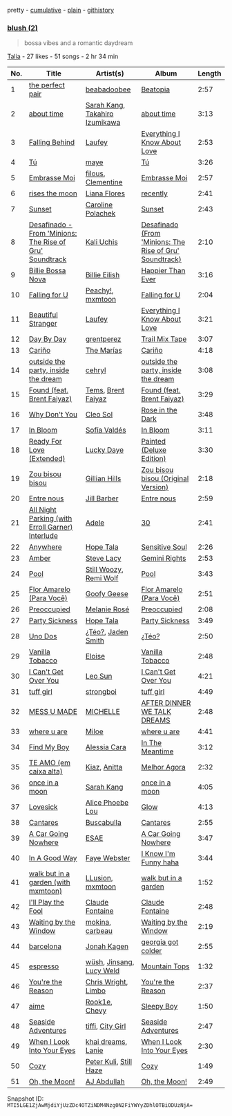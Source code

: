 pretty - [cumulative](/playlists/cumulative/549U15ndPwRlK1RkC5mZSD.md) - [plain](/playlists/plain/549U15ndPwRlK1RkC5mZSD) - [githistory](https://github.githistory.xyz/mackorone/spotify-playlist-archive/blob/main/playlists/plain/549U15ndPwRlK1RkC5mZSD)

### [blush \(2\)](https://open.spotify.com/playlist/549U15ndPwRlK1RkC5mZSD)

> bossa vibes and a romantic daydream

[Talia](https://open.spotify.com/user/karinski) - 27 likes - 51 songs - 2 hr 34 min

| No. | Title | Artist(s) | Album | Length |
|---|---|---|---|---|
| 1 | [the perfect pair](https://open.spotify.com/track/41P6Tnd8KIHqON0QIydx6a) | [beabadoobee](https://open.spotify.com/artist/35l9BRT7MXmM8bv2WDQiyB) | [Beatopia](https://open.spotify.com/album/2rhNQbqRNxiNQkDXTffe1V) | 2:57 |
| 2 | [about time](https://open.spotify.com/track/2khJckZKgm10rTK583uKuQ) | [Sarah Kang](https://open.spotify.com/artist/0MBNzfGHTiPYag4DupDXUj), [Takahiro Izumikawa](https://open.spotify.com/artist/4CJAJc3P508XZPuIOi1c8D) | [about time](https://open.spotify.com/album/5vMVHkJ4komTyjWLIax60u) | 3:13 |
| 3 | [Falling Behind](https://open.spotify.com/track/4KGGeE7RJsgLNZmnxGFlOj) | [Laufey](https://open.spotify.com/artist/7gW0r5CkdEUMm42w9XpyZO) | [Everything I Know About Love](https://open.spotify.com/album/0Ydm84ftyiWRGOIFkdl30L) | 2:53 |
| 4 | [Tú](https://open.spotify.com/track/1jecO8NeYLsVWVptITz4c1) | [maye](https://open.spotify.com/artist/5ti5FPHgtaSf15KcUisZMt) | [Tú](https://open.spotify.com/album/41OfyTxfB3ou95Ib24VlV2) | 3:26 |
| 5 | [Embrasse Moi](https://open.spotify.com/track/4TVGPGXdzaVUMSucKxOMQu) | [filous](https://open.spotify.com/artist/2IjiuEObrCKyZvSb8xLxG9), [Clementine](https://open.spotify.com/artist/5TjiHAfGCJuUsTyAg9Z5fx) | [Embrasse Moi](https://open.spotify.com/album/4YZ6qaWOYDkgtRnWJlkrhW) | 2:57 |
| 6 | [rises the moon](https://open.spotify.com/track/51Grh1RyUDcMBbpuyUIUHI) | [Liana Flores](https://open.spotify.com/artist/5zVu34ozw0BzXIcNHqkO0u) | [recently](https://open.spotify.com/album/295qW3R6DSM1WfePwUpgux) | 2:41 |
| 7 | [Sunset](https://open.spotify.com/track/2eQ9B2SsQFU2qCnHSas3eQ) | [Caroline Polachek](https://open.spotify.com/artist/4Ge8xMJNwt6EEXOzVXju9a) | [Sunset](https://open.spotify.com/album/0JlGrm9d6P37h0TXEWxaQo) | 2:43 |
| 8 | [Desafinado \- From 'Minions: The Rise of Gru' Soundtrack](https://open.spotify.com/track/12j5ByuhjK6vsb0vJS1cwM) | [Kali Uchis](https://open.spotify.com/artist/1U1el3k54VvEUzo3ybLPlM) | [Desafinado \(From 'Minions: The Rise of Gru' Soundtrack\)](https://open.spotify.com/album/3l4QQKkuRpYQCmmq3F6DLv) | 2:10 |
| 9 | [Billie Bossa Nova](https://open.spotify.com/track/2KnuaZYoGzDoHiBTNYOTXG) | [Billie Eilish](https://open.spotify.com/artist/6qqNVTkY8uBg9cP3Jd7DAH) | [Happier Than Ever](https://open.spotify.com/album/0JGOiO34nwfUdDrD612dOp) | 3:16 |
| 10 | [Falling for U](https://open.spotify.com/track/0sHFw13WH3LtSB3yP8UMYJ) | [Peachy!](https://open.spotify.com/artist/7gvbCoLA8lJUktp8G2xIRR), [mxmtoon](https://open.spotify.com/artist/0HthCchcL0kVLHTr113Vk1) | [Falling for U](https://open.spotify.com/album/1XcWosLrZX4QBLJCkVR3dm) | 2:04 |
| 11 | [Beautiful Stranger](https://open.spotify.com/track/2Hs7CsaCy7U6tGy8s3zdMB) | [Laufey](https://open.spotify.com/artist/7gW0r5CkdEUMm42w9XpyZO) | [Everything I Know About Love](https://open.spotify.com/album/3t4SFDwWJlt7A3RQS2YT1c) | 3:21 |
| 12 | [Day By Day](https://open.spotify.com/track/7t6NSZQArTCYimaQmfwS0S) | [grentperez](https://open.spotify.com/artist/73BLwSX6gsNeVzS7DgI4xe) | [Trail Mix Tape](https://open.spotify.com/album/7qeL0K9UlZMlfo7GS6127i) | 3:07 |
| 13 | [Cariño](https://open.spotify.com/track/55DyBUkjebkcYhDGfEXitR) | [The Marías](https://open.spotify.com/artist/2sSGPbdZJkaSE2AbcGOACx) | [Cariño](https://open.spotify.com/album/2VFNH1CUpSOnRKBBjjEDe6) | 4:18 |
| 14 | [outside the party, inside the dream](https://open.spotify.com/track/1LcwYCQ78z4PvLiU2Qt3XV) | [cehryl](https://open.spotify.com/artist/0bBrsS9ufPAmeFQgDNG54O) | [outside the party, inside the dream](https://open.spotify.com/album/6r70ZDnApSWdvzHz3pQUVc) | 3:08 |
| 15 | [Found \(feat\. Brent Faiyaz\)](https://open.spotify.com/track/0GGfGINoVYiSFXPOjg3RHj) | [Tems](https://open.spotify.com/artist/687cZJR45JO7jhk1LHIbgq), [Brent Faiyaz](https://open.spotify.com/artist/3tlXnStJ1fFhdScmQeLpuG) | [Found \(feat\. Brent Faiyaz\)](https://open.spotify.com/album/6nuNgD841boUffjDiI8et4) | 3:29 |
| 16 | [Why Don't You](https://open.spotify.com/track/6RQ0i7rApnnWSI8uEiGVVF) | [Cleo Sol](https://open.spotify.com/artist/3ETLPQkcEd7z4k3IbZmXMq) | [Rose in the Dark](https://open.spotify.com/album/4o5dzQHDzmBBc4Z3jSWVR9) | 3:48 |
| 17 | [In Bloom](https://open.spotify.com/track/0Nh8WAkD6YlJmFzUiPD0Iq) | [Sofía Valdés](https://open.spotify.com/artist/0caswMNVJ7vPNC1Z7NOeCT) | [In Bloom](https://open.spotify.com/album/5PVu8HSd5Ig81TaTixT4Wp) | 3:11 |
| 18 | [Ready For Love \(Extended\)](https://open.spotify.com/track/09423JokPDJAG92SSzshnX) | [Lucky Daye](https://open.spotify.com/artist/5Vuvs6Py2JRU7WiFDVsI7J) | [Painted \(Deluxe Edition\)](https://open.spotify.com/album/4tOljQq0yQqk6KaWRmAwua) | 3:30 |
| 19 | [Zou bisou bisou](https://open.spotify.com/track/2fxvANiJMVbMvuqNWUilEM) | [Gillian Hills](https://open.spotify.com/artist/3uA9RwNUL7HZKroYyVlUuL) | [Zou bisou bisou \(Original Version\)](https://open.spotify.com/album/6RGW7AdxrvowqfBp4gP5o5) | 2:18 |
| 20 | [Entre nous](https://open.spotify.com/track/6O3ksAhy0XOhf48pmz23bR) | [Jill Barber](https://open.spotify.com/artist/0Geq9Y20DjOlUjvmFZtzGx) | [Entre nous](https://open.spotify.com/album/6NT4HEyfM1QmvoUguE0EHf) | 2:59 |
| 21 | [All Night Parking \(with Erroll Garner\) Interlude](https://open.spotify.com/track/496vIKS2INz840xZaKncvR) | [Adele](https://open.spotify.com/artist/4dpARuHxo51G3z768sgnrY) | [30](https://open.spotify.com/album/21jF5jlMtzo94wbxmJ18aa) | 2:41 |
| 22 | [Anywhere](https://open.spotify.com/track/3aEvOxj6rBNTpPFaBVJyGf) | [Hope Tala](https://open.spotify.com/artist/74CcYmmNeHKe5PrZaISk8e) | [Sensitive Soul](https://open.spotify.com/album/1aOr4fzpxI4I1MWzwtXKcl) | 2:26 |
| 23 | [Amber](https://open.spotify.com/track/5Z4EEIaSzeRmYze3W47S1k) | [Steve Lacy](https://open.spotify.com/artist/57vWImR43h4CaDao012Ofp) | [Gemini Rights](https://open.spotify.com/album/3Ks0eeH0GWpY4AU20D5HPD) | 2:53 |
| 24 | [Pool](https://open.spotify.com/track/1ZP4Qxb7USL3EezbxfpOVF) | [Still Woozy](https://open.spotify.com/artist/4iMO20EPodreIaEl8qW66y), [Remi Wolf](https://open.spotify.com/artist/0NB5HROxc8dDBXpkIi1v3d) | [Pool](https://open.spotify.com/album/3rDZy3Mdl38XtftACWXL5c) | 3:43 |
| 25 | [Flor Amarelo \(Para Você\)](https://open.spotify.com/track/4TfoDylS5Is5i67nAI0oeK) | [Goofy Geese](https://open.spotify.com/artist/4ogf206MydyTFBUNeguyIl) | [Flor Amarelo \(Para Você\)](https://open.spotify.com/album/4T6O67PiUSYMRHDPsFvUHX) | 2:51 |
| 26 | [Preoccupied](https://open.spotify.com/track/0VlcUve93jmMl228sKSPyU) | [Melanie Rosé](https://open.spotify.com/artist/2sP3zSZZxlXmicvYJis340) | [Preoccupied](https://open.spotify.com/album/78WiVQqJzmfEy00tXpMMFt) | 2:08 |
| 27 | [Party Sickness](https://open.spotify.com/track/06DcUBxCvBAqvWgpExtbLE) | [Hope Tala](https://open.spotify.com/artist/74CcYmmNeHKe5PrZaISk8e) | [Party Sickness](https://open.spotify.com/album/0fwHTsZvukaWOUHCbSQhJf) | 3:49 |
| 28 | [Uno Dos](https://open.spotify.com/track/2YeKQ7zSBbalFl5K0EpEgH) | [¿Téo?](https://open.spotify.com/artist/0jsnWH4QCKcAMpR7vEhh9u), [Jaden Smith](https://open.spotify.com/artist/4vDSXzhxGtPJVnMvnzSZW4) | [¿Téo?](https://open.spotify.com/album/5NhRAV4V8xcH0Wzj047C1g) | 2:50 |
| 29 | [Vanilla Tobacco](https://open.spotify.com/track/36XMwwDfgKyl3nIksXbZ4G) | [Eloise](https://open.spotify.com/artist/7LlIWfvgWlDBXfxCvCFbuC) | [Vanilla Tobacco](https://open.spotify.com/album/6HJjCkU7RNvqiYB0iZVIgR) | 2:48 |
| 30 | [I Can't Get Over You](https://open.spotify.com/track/7tdFmz7aTM0MTssyzOSXta) | [Leo Sun](https://open.spotify.com/artist/40F0oisdGBuAC0i1vh2cxW) | [I Can't Get Over You](https://open.spotify.com/album/3OCO1ebyxBC6CXsF99Xara) | 4:21 |
| 31 | [tuff girl](https://open.spotify.com/track/7AlhwcNS6GL3d0MQ1eRm6O) | [strongboi](https://open.spotify.com/artist/2ygluM9w0lmulZrMJ1pI0i) | [tuff girl](https://open.spotify.com/album/4UD7JRoWzJsVijTkEhnaev) | 4:49 |
| 32 | [MESS U MADE](https://open.spotify.com/track/1jZrlerU1ZWEI7oDPtHPGx) | [MICHELLE](https://open.spotify.com/artist/4yYvor6Rq4fG82J1L47DYp) | [AFTER DINNER WE TALK DREAMS](https://open.spotify.com/album/0DNz0XsG6B1Vz1CcbuIsov) | 2:48 |
| 33 | [where u are](https://open.spotify.com/track/5Twzpnu3oSKEWEjSHRlhgn) | [Miloe](https://open.spotify.com/artist/3HdQTgQSncptIPjDgskWbu) | [where u are](https://open.spotify.com/album/4QtgZKyzpwutPTFkMGDFpX) | 4:41 |
| 34 | [Find My Boy](https://open.spotify.com/track/2rmf4QaSE174hUEObAxLpw) | [Alessia Cara](https://open.spotify.com/artist/2wUjUUtkb5lvLKcGKsKqsR) | [In The Meantime](https://open.spotify.com/album/5reEg9or7xqpXy6XLVIoTE) | 3:12 |
| 35 | [TE AMO \(em caixa alta\)](https://open.spotify.com/track/2rvcLxmsRZG3jQQPyW3yvu) | [Kiaz](https://open.spotify.com/artist/6Ae0wz09vBFYZXJ2bJAKUl), [Anitta](https://open.spotify.com/artist/7FNnA9vBm6EKceENgCGRMb) | [Melhor Agora](https://open.spotify.com/album/71GFZXdtEJiLy3KH4GfLOi) | 2:32 |
| 36 | [once in a moon](https://open.spotify.com/track/4ZlHqeXbItX1qC86aFUax1) | [Sarah Kang](https://open.spotify.com/artist/0MBNzfGHTiPYag4DupDXUj) | [once in a moon](https://open.spotify.com/album/0P6uxMt91VW5taeFKNx963) | 4:05 |
| 37 | [Lovesick](https://open.spotify.com/track/2yDWhOjZhKZ0XqPXyjNQhx) | [Alice Phoebe Lou](https://open.spotify.com/artist/03uMw43UVu9MsQCcHVSGjX) | [Glow](https://open.spotify.com/album/17bMGqdO2UxbHHgiE9mX6X) | 4:13 |
| 38 | [Cantares](https://open.spotify.com/track/7tn64XRTYFqr2K7ujNLgTl) | [Buscabulla](https://open.spotify.com/artist/0MoaBi6dSquXp6rrlqlF8R) | [Cantares](https://open.spotify.com/album/1UBBUboWIBuEYeYQy7QFCO) | 2:55 |
| 39 | [A Car Going Nowhere](https://open.spotify.com/track/4BHTnUF9Wl5lVSrw9ZLVJb) | [ESAE](https://open.spotify.com/artist/573hBKu7MUNNUbp0OKhuRr) | [A Car Going Nowhere](https://open.spotify.com/album/5yR8GbZR66gjAoyt5Voc2O) | 3:47 |
| 40 | [In A Good Way](https://open.spotify.com/track/2VYnlKxB8jpbCeLUjQsebc) | [Faye Webster](https://open.spotify.com/artist/5szilpXHcwOqnyKLqGco5j) | [I Know I'm Funny haha](https://open.spotify.com/album/424bxvpYyNDM2DFFibeKs0) | 3:44 |
| 41 | [walk but in a garden \(with mxmtoon\)](https://open.spotify.com/track/4Kpt4pk9xgOlIgu9qvUrxC) | [LLusion](https://open.spotify.com/artist/5XBb04uBpKPWPWC2jXgGqb), [mxmtoon](https://open.spotify.com/artist/0HthCchcL0kVLHTr113Vk1) | [walk but in a garden](https://open.spotify.com/album/73B3H18jWD1TVDWId6CifF) | 1:52 |
| 42 | [I'll Play the Fool](https://open.spotify.com/track/0ypsakEytTz70C7OgZjfbf) | [Claude Fontaine](https://open.spotify.com/artist/34Ri1nJORbduGK8LLHz61Y) | [Claude Fontaine](https://open.spotify.com/album/0MgXt3BuZIRMEGaVI3uOU8) | 2:48 |
| 43 | [Waiting by the Window](https://open.spotify.com/track/3NVDwR7cuCNy30L0DZPQil) | [mokina](https://open.spotify.com/artist/6TnOtn1qYytprdSpG4kYCc), [carbeau](https://open.spotify.com/artist/5MOkquoZnhyJEcXBpVHR2j) | [Waiting by the Window](https://open.spotify.com/album/1EnZIihjXvcmZW4IW84P6j) | 2:19 |
| 44 | [barcelona](https://open.spotify.com/track/6tvikT3O9PBnghgHN9LaiB) | [Jonah Kagen](https://open.spotify.com/artist/5KsRA81UaMVKvLNiwDySfp) | [georgia got colder](https://open.spotify.com/album/0FlFeUoegYdzMZwTOVANE2) | 2:55 |
| 45 | [espresso](https://open.spotify.com/track/33mYChd0mqpIAtM4dqdfGj) | [wüsh](https://open.spotify.com/artist/4UpdjtYWiLUuaFT18TefcK), [Jinsang](https://open.spotify.com/artist/5FsfZj0Mp6YwEWytuJUcWt), [Lucy Weld](https://open.spotify.com/artist/0YnLefkesxcihbTtIG0iyZ) | [Mountain Tops](https://open.spotify.com/album/4mvn4gsmY1pDcYgbpFv9WS) | 1:32 |
| 46 | [You're the Reason](https://open.spotify.com/track/1OJqtwMsA3RHmAYh6DHWYK) | [Chris Wright](https://open.spotify.com/artist/2PUZljI6YOKycWygjY6EQV), [Limbo](https://open.spotify.com/artist/13VunSzrVSmJBpUWxUajJF) | [You're the Reason](https://open.spotify.com/album/0paZI3fai3hEJUfKglHwYl) | 2:37 |
| 47 | [aime](https://open.spotify.com/track/6fW0lH7uRHh0kDXBHuYLkL) | [Rook1e](https://open.spotify.com/artist/5NlA3ayVBDY3uDCCEZ1dID), [Chevy](https://open.spotify.com/artist/4WfJogOUKB3HihGTS6Fsxm) | [Sleepy Boy](https://open.spotify.com/album/0A7zAV59eGlFNQXFYAOsUo) | 1:50 |
| 48 | [Seaside Adventures](https://open.spotify.com/track/3W4aAUuDXMCS6QgZR7cTur) | [tiffi](https://open.spotify.com/artist/4bQCZKbtYa0W0hzA7JrpC4), [City Girl](https://open.spotify.com/artist/6yby1ACnfwVigbSSaH3kEQ) | [Seaside Adventures](https://open.spotify.com/album/090krYhm5bNW0wlujblsjo) | 2:47 |
| 49 | [When I Look Into Your Eyes](https://open.spotify.com/track/7miWgY1Pa5qXOEwtNC5scT) | [khai dreams](https://open.spotify.com/artist/0lawSNBxNgJFQYJnQzLH8c), [Lanie](https://open.spotify.com/artist/2pBj0UUyoiPMnsHb21cI3X) | [When I Look Into Your Eyes](https://open.spotify.com/album/3xqyYyzPoVUHCx47Z3DKXL) | 2:30 |
| 50 | [Cozy](https://open.spotify.com/track/0XzcZKCGW2eCVNGMS03GYt) | [Peter Kuli](https://open.spotify.com/artist/5lVUEGHUyXz8X6h58fuEwV), [Still Haze](https://open.spotify.com/artist/0TMFdsLTJQn5JHRix6e46Z) | [Cozy](https://open.spotify.com/album/1gU8z2DBmS5Ic39RLx1jry) | 1:49 |
| 51 | [Oh, the Moon!](https://open.spotify.com/track/682LhkcJ6ngMlxKX1dHQpg) | [AJ Abdullah](https://open.spotify.com/artist/2RIZFg5LbzZtlfuuMhLTFU) | [Oh, the Moon!](https://open.spotify.com/album/0fGiaZlyXV9ce0NzBbjeMb) | 2:49 |

Snapshot ID: `MTI5LGE1ZjAwMjdiYjUzZDc4OTZiNDM4Nzg0N2FiYWYyZDhlOTBiODUzNjA=`
